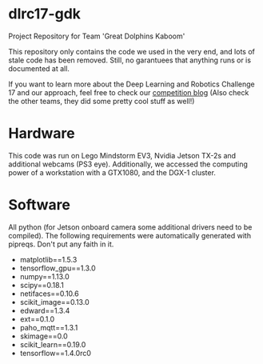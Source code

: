 # dlrc17-gdk

Project Repository for Team 'Great Dolphins Kaboom'

This repository only contains the code we used in the very end, and lots of stale code has been removed. Still, no garantuees that anything runs or is documented at all.

If you want to learn more about the Deep Learning and Robotics Challenge 17 and our approach, feel free to check our [competition blog](http://dlrc.pages.argmax.ai/blog/gdk/) (Also check the other teams, they did some pretty cool stuff as well!)

# Hardware
This code was run on Lego Mindstorm EV3, Nvidia Jetson TX-2s and additional webcams (PS3 eye). Additionally, we accessed the computing power of a workstation with a GTX1080, and the DGX-1 cluster.

# Software
All python (for Jetson onboard camera some additional drivers need to be compiled). The following requirements were automatically generated with pipreqs. Don't put any faith in it.

 * matplotlib==1.5.3
 * tensorflow_gpu==1.3.0
 * numpy==1.13.0
 * scipy==0.18.1
 * netifaces==0.10.6
 * scikit_image==0.13.0
 * edward==1.3.4
 * ext==0.1.0
 * paho_mqtt==1.3.1
 * skimage==0.0
 * scikit_learn==0.19.0
 * tensorflow==1.4.0rc0
